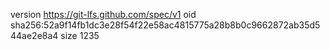 version https://git-lfs.github.com/spec/v1
oid sha256:52a9f14fb1dc3e28f54f22e58ac4815775a28b8b0c9662872ab35d544ae2e8a4
size 1235
